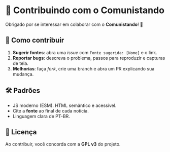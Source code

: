 # 🤝 Contribuindo com o Comunistando

Obrigado por se interessar em colaborar com o **Comunistando**! 🚩

## 📌 Como contribuir
1. **Sugerir fontes**: abra uma *issue* com `Fonte sugerida: [Nome]` e o link.
2. **Reportar bugs**: descreva o problema, passos para reproduzir e capturas de tela.
3. **Melhorias**: faça *fork*, crie uma branch e abra um PR explicando sua mudança.

## 🛠 Padrões
- JS moderno (ESM). HTML semântico e acessível.
- Cite a **fonte** ao final de cada notícia.
- Linguagem clara de PT-BR.

## 📜 Licença
Ao contribuir, você concorda com a **GPL v3** do projeto.
